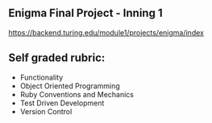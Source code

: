 ## Enigma Final Project - Inning 1

https://backend.turing.edu/module1/projects/enigma/index


## Self graded rubric:

- Functionality <br>
- Object Oriented Programming <br>
- Ruby Conventions and Mechanics <br>
- Test Driven Development <br>
- Version Control <br>
